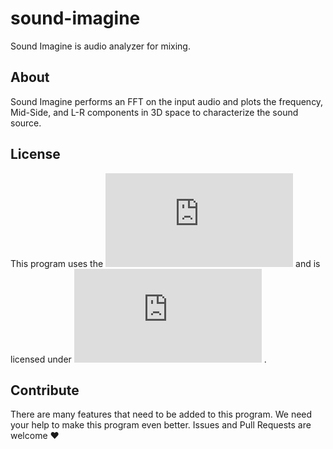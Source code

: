 # sound-imagine
Sound Imagine is audio analyzer for mixing.

## About
Sound Imagine performs an FFT on the input audio and plots the frequency, Mid-Side, and L-R components in 3D space to characterize the sound source.

## License
This program uses the ![JUCE framework](https://github.com/juce-framework/JUCE/blob/master/LICENSE.md) and is licensed under ![AGPL v3.0](https://www.gnu.org/licenses/agpl-3.0.en.html) .

## Contribute
There are many features that need to be added to this program. We need your help to make this program even better. Issues and Pull Requests are welcome ♥️
